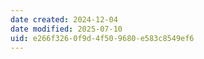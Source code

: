 ```yaml
---
date created: 2024-12-04
date modified: 2025-07-10
uid: e266f326-0f9d-4f50-9680-e583c8549ef6
---
```

